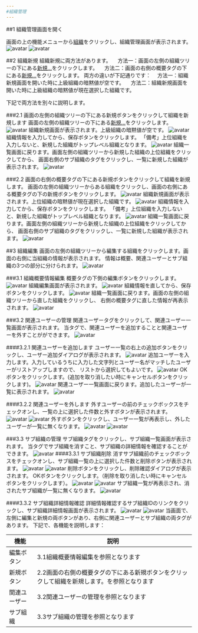 ```yaml
---
#組織管理
---
```


##1 組織管理画面を開く

画面の上の機能メニューから<u>組織</u>をクリックし、組織管理画面が表示されます。  
![avatar](../images-jp/userGuide/organization/organizationMenu-jp.jpg)
![avatar](../images-jp/userGuide/organization/organizationList-jp.jpg)

##2 組織新規
組織新規に両方法があります。
&emsp;方法一：画面の左側の組織ツリーの下にある<u>新規...</u>をクリックします。
&emsp;方法二：画面の右側の概要タグの下にある<u>新規...</u>をクリックします。
両方の違いが下記通りです：
&emsp;方法一：組織新規画面を開いた時に上級組織の暗黙値が空です。
&emsp;方法二：組織新規画面を開いた時に上級組織の暗黙値が現在選択した組織です。

下記で両方法を別々に説明します。

###2.1 画面の左側の組織ツリーの下にある新規ボタンをクリックして組織を新規します
画面の左側の組織ツリーの下にある<u>新規...</u>をクリックします。
![avatar](../images-jp/userGuide/organization/addOrganizationBtnLeft-jp.jpg)
組織新規画面が表示されます。上級組織の暗黙値が空です。
![avatar](../images-jp/userGuide/organization/newOrganizationInitNoSup-jp.jpg)
組織情報を入力してから、保存ボタンをクリックします。
「備考」上位組織を入力しないと、新規した組織がトップレベル組織となります。
![avatar](../images-jp/userGuide/organization/newOrganization-jp.jpg)
組織一覧画面に戻ります。画面左側の組織ツリーから新規した組織の上位組織をクリックしてから、
画面右側のサブ組織のタグをクリックし、一覧に新規した組織が表示されます。
![avatar](../images-jp/userGuide/organization/newOrganizationSaved-jp.jpg)

###2.2 画面の右側の概要タグの下にある新規ボタンをクリックして組織を新規します。
画面の左側の組織ツリーからある組織をクリックし、画面の右側にある概要タグの下の新規ボタンをクリックします。
![avatar](../images-jp/userGuide/organization/addOrganizationBtnRight-jp.jpg)
組織新規画面が表示されます。上位組織の暗黙値が現在選択した組織です。
![avatar](../images-jp/userGuide/organization/newOrganizationInitHaveSup-jp.jpg)
組織情報を入力してから、保存ボタンをクリックします。
「備考」上位組織を入力しないと、新規した組織がトップレベル組織となります。
![avatar](../images-jp/userGuide/organization/newOrganizationHaveSup-jp.jpg)
組織一覧画面に戻ります。画面左側の組織ツリーから新規した組織の上位組織をクリックしてから、
画面右側のサブ組織のタグをクリックし、一覧に新規した組織が表示されます。
![avatar](../images-jp/userGuide/organization/newOrganizationSavedHaveSup-jp.jpg)

##3 組織編集
画面の左側の組織ツリーから編集する組織をクリックします。画面の右側に当組織の情報が表示されます。
情報は概要、関連ユーザーとサブ組織の3つの部分に分けられます。
![avatar](../images-jp/userGuide/organization/selectOrganization-jp.jpg)

###3.1 組織概要情報編集
概要タグの下側の編集ボタンをクリックします。
![avatar](../images-jp/userGuide/organization/editOrganizationBtn-jp.jpg)
組織編集画面が表示されます。
![avatar](../images-jp/userGuide/organization/editOrganizationInit-jp.jpg)
組織情報を直してから、保存ボタンをクリックします。
![avatar](../images-jp/userGuide/organization/editOrganization-jp.jpg)
組織一覧画面に戻ります。画面の左側の組織ツリーから直した組織をクリックし、
右側の概要タグに直した情報が再表示されます。
![avatar](../images-jp/userGuide/organization/editOrganizationSaved-jp.jpg)

###3.2 関連ユーザーの管理
関連ユーザータグをクリックして、関連ユーザー一覧画面が表示されます。
当タグで、関連ユーザーを追加することと関連ユーザーを外すことがができます。
![avatar](../images-jp/userGuide/organization/userList-jp.jpg)

####3.2.1 関連ユーザーを追加します
ユーザー一覧の右上の追加ボタンをクリックし、ユーザー追加ダイアログが表示されます。
![avatar](../images-jp/userGuide/organization/addUserDlg-jp.jpg)
追加ユーザーを入力します。入力しているうちに入力した文字列とユーザー名がマッチしたユーザーがリストアップしますので、
リストから選択してもよいです。
![avatar](../images-jp/userGuide/organization/addUserDlgSel-jp.jpg)
OKボタンをクリックします。(追加を取り消したい時にキャンセルボタンをクリックします)。
![avatar](../images-jp/userGuide/organization/addUserDlgSelected-jp.jpg)
関連ユーザー一覧画面に戻ります。追加したユーザーが一覧に表示されます。
![avatar](../images-jp/userGuide/organization/addUserSaved-jp.jpg)

####3.2.2 関連ユーザーを外します
外すユーザーの前のチェックボックスをチェックオンし、一覧の上に選択した件数と外すボタンが表示されます。
![avatar](../images-jp/userGuide/organization/delUserChk-jp.jpg)
![avatar](../images-jp/userGuide/organization/delUserChked-jp.jpg)
外すボタンをクリックし、ユーザー一覧が再表示し、外したユーザーが一覧に無くなります。
![avatar](../images-jp/userGuide/organization/delUserBtn-jp.jpg)
![avatar](../images-jp/userGuide/organization/deletedUser-jp.jpg)

###3.3 サブ組織の管理
サブ組織タグをクリックし、サブ組織一覧画面が表示されます。
当タグでサブ組織を消すこと、サブ組織の詳細情報を確認することができます。
![avatar](../images-jp/userGuide/organization/childOrganizationList-jp.jpg)
####3.3.1 サブ組織削除
消すサブ組織前のチェックボックスをチェックオンし、サブ組織一覧の上に選択した件数と削除ボタンが表示されます。
![avatar](../images-jp/userGuide/organization/delOrganizationChk-jp.jpg)
![avatar](../images-jp/userGuide/organization/delOrganizationChked-jp.jpg)
削除ボタンをクリックし、削除確認ダイアログが表示されます。
OKボタンをクリックします。（削除を取り消したい時にキャンセルボタンをクリックします）。
![avatar](../images-jp/userGuide/organization/delOrganizationBtn-jp.jpg)
![avatar](../images-jp/userGuide/organization/delOrganizationConfirm-jp.jpg)
サブ組織一覧が再表示され、消されたサブ組織が一覧に無くなります。
![avatar](../images-jp/userGuide/organization/deledOrganization-jp.jpg)

####3.3.2 サブ組織詳細情報確認
詳細情報確認するサブ組織IDのリンクをクリックし、サブ組織詳細情報画面が表示されます。
![avatar](../images-jp/userGuide/organization/childOrganizationLink-jp.jpg)
![avatar](../images-jp/userGuide/organization/childOrganizationDetail-jp.jpg)
当画面で、左側に編集と新規の両ボタンがあり、右側に関連ユーザーとサブ組織の両タグがあります。
下記で、各機能を説明します：

|機能|説明|
|  ----  | ----  |
|編集ボタン|3.1組織概要情報編集を参照となります|
|新規ボタン|2.2画面の右側の概要タグの下にある新規ボタンをクリックして組織を新規します。を参照となります|
|関連ユーザー|3.2関連ユーザーの管理を参照となります|
|サブ組織|3.3サブ組織の管理を参照となります|
